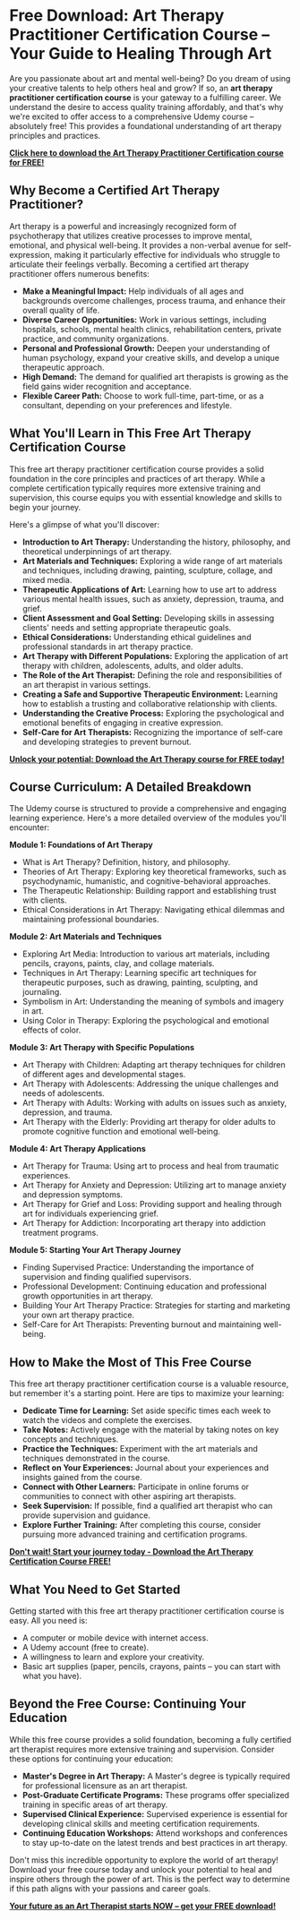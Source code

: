# Free Download: Art Therapy Practitioner Certification Course – Your Guide to Healing Through Art

Are you passionate about art and mental well-being? Do you dream of using your creative talents to help others heal and grow? If so, an **art therapy practitioner certification course** is your gateway to a fulfilling career. We understand the desire to access quality training affordably, and that's why we're excited to offer access to a comprehensive Udemy course – absolutely free! This provides a foundational understanding of art therapy principles and practices.

[**Click here to download the Art Therapy Practitioner Certification course for FREE!**](https://udemywork.com/art-therapy-practitioner-certification-course)

## Why Become a Certified Art Therapy Practitioner?

Art therapy is a powerful and increasingly recognized form of psychotherapy that utilizes creative processes to improve mental, emotional, and physical well-being. It provides a non-verbal avenue for self-expression, making it particularly effective for individuals who struggle to articulate their feelings verbally. Becoming a certified art therapy practitioner offers numerous benefits:

*   **Make a Meaningful Impact:** Help individuals of all ages and backgrounds overcome challenges, process trauma, and enhance their overall quality of life.
*   **Diverse Career Opportunities:** Work in various settings, including hospitals, schools, mental health clinics, rehabilitation centers, private practice, and community organizations.
*   **Personal and Professional Growth:** Deepen your understanding of human psychology, expand your creative skills, and develop a unique therapeutic approach.
*   **High Demand:** The demand for qualified art therapists is growing as the field gains wider recognition and acceptance.
*   **Flexible Career Path:** Choose to work full-time, part-time, or as a consultant, depending on your preferences and lifestyle.

## What You'll Learn in This Free Art Therapy Certification Course

This free art therapy practitioner certification course provides a solid foundation in the core principles and practices of art therapy. While a complete certification typically requires more extensive training and supervision, this course equips you with essential knowledge and skills to begin your journey.

Here's a glimpse of what you'll discover:

*   **Introduction to Art Therapy:** Understanding the history, philosophy, and theoretical underpinnings of art therapy.
*   **Art Materials and Techniques:** Exploring a wide range of art materials and techniques, including drawing, painting, sculpture, collage, and mixed media.
*   **Therapeutic Applications of Art:** Learning how to use art to address various mental health issues, such as anxiety, depression, trauma, and grief.
*   **Client Assessment and Goal Setting:** Developing skills in assessing clients' needs and setting appropriate therapeutic goals.
*   **Ethical Considerations:** Understanding ethical guidelines and professional standards in art therapy practice.
*   **Art Therapy with Different Populations:** Exploring the application of art therapy with children, adolescents, adults, and older adults.
*   **The Role of the Art Therapist:** Defining the role and responsibilities of an art therapist in various settings.
*   **Creating a Safe and Supportive Therapeutic Environment:** Learning how to establish a trusting and collaborative relationship with clients.
*   **Understanding the Creative Process:** Exploring the psychological and emotional benefits of engaging in creative expression.
*   **Self-Care for Art Therapists:** Recognizing the importance of self-care and developing strategies to prevent burnout.

[**Unlock your potential: Download the Art Therapy course for FREE today!**](https://udemywork.com/art-therapy-practitioner-certification-course)

## Course Curriculum: A Detailed Breakdown

The Udemy course is structured to provide a comprehensive and engaging learning experience. Here's a more detailed overview of the modules you'll encounter:

**Module 1: Foundations of Art Therapy**

*   What is Art Therapy? Definition, history, and philosophy.
*   Theories of Art Therapy: Exploring key theoretical frameworks, such as psychodynamic, humanistic, and cognitive-behavioral approaches.
*   The Therapeutic Relationship: Building rapport and establishing trust with clients.
*   Ethical Considerations in Art Therapy: Navigating ethical dilemmas and maintaining professional boundaries.

**Module 2: Art Materials and Techniques**

*   Exploring Art Media: Introduction to various art materials, including pencils, crayons, paints, clay, and collage materials.
*   Techniques in Art Therapy: Learning specific art techniques for therapeutic purposes, such as drawing, painting, sculpting, and journaling.
*   Symbolism in Art: Understanding the meaning of symbols and imagery in art.
*   Using Color in Therapy: Exploring the psychological and emotional effects of color.

**Module 3: Art Therapy with Specific Populations**

*   Art Therapy with Children: Adapting art therapy techniques for children of different ages and developmental stages.
*   Art Therapy with Adolescents: Addressing the unique challenges and needs of adolescents.
*   Art Therapy with Adults: Working with adults on issues such as anxiety, depression, and trauma.
*   Art Therapy with the Elderly: Providing art therapy for older adults to promote cognitive function and emotional well-being.

**Module 4: Art Therapy Applications**

*   Art Therapy for Trauma: Using art to process and heal from traumatic experiences.
*   Art Therapy for Anxiety and Depression: Utilizing art to manage anxiety and depression symptoms.
*   Art Therapy for Grief and Loss: Providing support and healing through art for individuals experiencing grief.
*   Art Therapy for Addiction: Incorporating art therapy into addiction treatment programs.

**Module 5: Starting Your Art Therapy Journey**

*   Finding Supervised Practice: Understanding the importance of supervision and finding qualified supervisors.
*   Professional Development: Continuing education and professional growth opportunities in art therapy.
*   Building Your Art Therapy Practice: Strategies for starting and marketing your own art therapy practice.
*   Self-Care for Art Therapists: Preventing burnout and maintaining well-being.

## How to Make the Most of This Free Course

This free art therapy practitioner certification course is a valuable resource, but remember it's a starting point. Here are tips to maximize your learning:

*   **Dedicate Time for Learning:** Set aside specific times each week to watch the videos and complete the exercises.
*   **Take Notes:** Actively engage with the material by taking notes on key concepts and techniques.
*   **Practice the Techniques:** Experiment with the art materials and techniques demonstrated in the course.
*   **Reflect on Your Experiences:** Journal about your experiences and insights gained from the course.
*   **Connect with Other Learners:** Participate in online forums or communities to connect with other aspiring art therapists.
*   **Seek Supervision:** If possible, find a qualified art therapist who can provide supervision and guidance.
*   **Explore Further Training:** After completing this course, consider pursuing more advanced training and certification programs.

[**Don't wait! Start your journey today - Download the Art Therapy Certification Course FREE!**](https://udemywork.com/art-therapy-practitioner-certification-course)

## What You Need to Get Started

Getting started with this free art therapy practitioner certification course is easy. All you need is:

*   A computer or mobile device with internet access.
*   A Udemy account (free to create).
*   A willingness to learn and explore your creativity.
*   Basic art supplies (paper, pencils, crayons, paints – you can start with what you have).

## Beyond the Free Course: Continuing Your Education

While this free course provides a solid foundation, becoming a fully certified art therapist requires more extensive training and supervision. Consider these options for continuing your education:

*   **Master's Degree in Art Therapy:** A Master's degree is typically required for professional licensure as an art therapist.
*   **Post-Graduate Certificate Programs:** These programs offer specialized training in specific areas of art therapy.
*   **Supervised Clinical Experience:** Supervised experience is essential for developing clinical skills and meeting certification requirements.
*   **Continuing Education Workshops:** Attend workshops and conferences to stay up-to-date on the latest trends and best practices in art therapy.

Don't miss this incredible opportunity to explore the world of art therapy! Download your free course today and unlock your potential to heal and inspire others through the power of art. This is the perfect way to determine if this path aligns with your passions and career goals.

[**Your future as an Art Therapist starts NOW – get your FREE download!**](https://udemywork.com/art-therapy-practitioner-certification-course)
